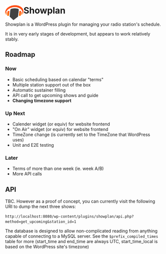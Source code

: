 # <img src="https://raw.githubusercontent.com/InsanityRadio/OnAirController/master/doc/headphones_dark.png" align="left" height=48 /> Showplan

Showplan is a WordPress plugin for managing your radio station's schedule.

It is in very early stages of development, but appears to work relatively stably. 

## Roadmap

### Now

* Basic scheduling based on calendar "terms"
* Multiple station support out of the box
* Automatic sustainer filling 
* API call to get upcoming shows and guide
* <b>Changing timezone support</b>

### Up Next

* Calender widget (or equiv) for website frontend
* "On Air" widget (or equiv) for website frontend
* TimeZone change (is currently set to the TimeZone that WordPress uses)
* Unit and E2E testing 

### Later

* Terms of more than one week (ie. week A/B)
* More API calls

## API

TBC. However as a proof of concept, you can currently visit the following URI to dump the next three shows:

`http://localhost:8080/wp-content/plugins/showplan/api.php?method=get_upcoming&station_id=1`

The database is designed to allow non-complicated reading from anything capable of connecting to a MySQL server. See the `$prefix_compiled_times` table for more (start_time and end_time are always UTC, start_time_local is based on the WordPress site's timezone)
